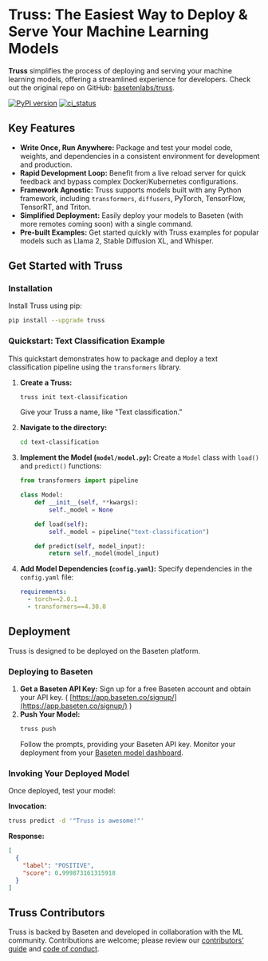 # Truss: The Easiest Way to Deploy & Serve Your Machine Learning Models

**Truss** simplifies the process of deploying and serving your machine learning models, offering a streamlined experience for developers. Check out the original repo on GitHub: [basetenlabs/truss](https://github.com/basetenlabs/truss).

[![PyPI version](https://badge.fury.io/py/truss.svg)](https://badge.fury.io/truss)
[![ci_status](https://github.com/basetenlabs/truss/actions/workflows/release.yml/badge.svg)](https://github.com/basetenlabs/truss/actions/workflows/release.yml)

## Key Features

*   **Write Once, Run Anywhere:** Package and test your model code, weights, and dependencies in a consistent environment for development and production.
*   **Rapid Development Loop:** Benefit from a live reload server for quick feedback and bypass complex Docker/Kubernetes configurations.
*   **Framework Agnostic:** Truss supports models built with any Python framework, including `transformers`, `diffusers`, PyTorch, TensorFlow, TensorRT, and Triton.
*   **Simplified Deployment:** Easily deploy your models to Baseten (with more remotes coming soon) with a single command.
*   **Pre-built Examples:** Get started quickly with Truss examples for popular models such as Llama 2, Stable Diffusion XL, and Whisper.

## Get Started with Truss

### Installation

Install Truss using pip:

```bash
pip install --upgrade truss
```

### Quickstart: Text Classification Example

This quickstart demonstrates how to package and deploy a text classification pipeline using the `transformers` library.

1.  **Create a Truss:**
    ```bash
    truss init text-classification
    ```
    Give your Truss a name, like "Text classification."

2.  **Navigate to the directory:**
    ```bash
    cd text-classification
    ```

3.  **Implement the Model (`model/model.py`):**
    Create a `Model` class with `load()` and `predict()` functions:

    ```python
    from transformers import pipeline

    class Model:
        def __init__(self, **kwargs):
            self._model = None

        def load(self):
            self._model = pipeline("text-classification")

        def predict(self, model_input):
            return self._model(model_input)
    ```

4.  **Add Model Dependencies (`config.yaml`):**
    Specify dependencies in the `config.yaml` file:

    ```yaml
    requirements:
      - torch==2.0.1
      - transformers==4.30.0
    ```

## Deployment

Truss is designed to be deployed on the Baseten platform.

### Deploying to Baseten

1.  **Get a Baseten API Key:**  Sign up for a free Baseten account and obtain your API key.
    ( [https://app.baseten.co/signup/](https://app.baseten.co/signup/) )
2.  **Push Your Model:**
    ```bash
    truss push
    ```
    Follow the prompts, providing your Baseten API key.  Monitor your deployment from your [Baseten model dashboard](https://app.baseten.co/models/).

### Invoking Your Deployed Model

Once deployed, test your model:

**Invocation:**

```bash
truss predict -d '"Truss is awesome!"'
```

**Response:**

```json
[
  {
    "label": "POSITIVE",
    "score": 0.999873161315918
  }
]
```

## Truss Contributors

Truss is backed by Baseten and developed in collaboration with the ML community. Contributions are welcome; please review our [contributors' guide](CONTRIBUTING.md) and [code of conduct](CODE_OF_CONDUCT.md).